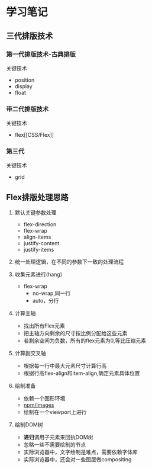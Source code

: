 # 学习笔记

## 三代排版技术

### 第一代排版技术-古典排版

关键技术

- position
- display
- float

### 带二代排版技术

关键技术

- flex[[CSS/Flex]]

### 第三代

关键技术

- grid

## Flex排版处理思路

1. 默认关键参数处理
    - flex-direction
    - flex-wrap
    - align-items
    - justify-content
    - justify-items
2. 统一处理逻辑，在不同的参数下一致的处理流程
3. 收集元素进行(hang)
    - flex-wrap
        - no-wrap,同一行
        - auto，分行
4. 计算主轴
    - 找出所有Flex元素
    - 把主轴方向剩余的尺寸按比例分配给这些元素
    - 若剩余空间为负数，所有的flex元素为0,等比压缩元素
5. 计算副交叉轴
    - 根据每一行中最大元素尺寸计算行高
    - 根据行高flex-align和item-align,确定元素具体位置

6. 绘制准备
    - 依赖一个图形环境
    - [npm/images](https://www.npmjs.com/package/images)
    - 绘制在一个viewport上进行
7. 绘制DOM树
    - **递归**调用子元素来回执DOM树
    - 忽略一些不需要绘制的节点
    - 实际浏览器中，文字绘制是难点，需要依赖字体库
    - 实际浏览器中，还会对一些图层做compositing
